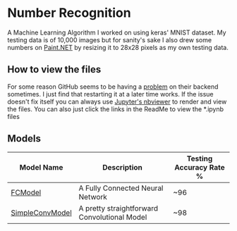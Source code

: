 # Number Recognition

A Machine Learning Algorithm I worked on using keras' MNIST dataset. My testing data is of 10,000 images but for sanity's sake I also drew some numbers on [Paint.NET](https://www.getpaint.net/) by resizing it to 28x28 pixels as my own testing data.

## How to view the files

For some reason GitHub seems to be having a [problem](https://github.com/jupyter/notebook/issues/3035) on their backend sometimes. I just find that restarting it at a later time works. If the issue doesn't fix itself you can always use [Jupyter's nbviewer](https://nbviewer.jupyter.org/) to render and view the files. You can also just click the links in the ReadMe to view the \*.ipynb files
## Models

| Model Name     | Description | Testing Accuracy Rate % |
|---|---|---|
|[FCModel](https://nbviewer.jupyter.org/github/ghostiek/NumberRecognition/blob/master/Models/Notebooks/FCModel.ipynb)| A Fully Connected Neural Network | ~96
|[SimpleConvModel](https://nbviewer.jupyter.org/github/ghostiek/NumberRecognition/blob/master/Models/Notebooks/SimpleConvModel.ipynb)       | A pretty straightforward Convolutional Model| ~98
